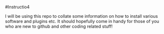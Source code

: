#Instructio4

I will be using this repo to collate some information on how to install various software and plugins etc. It should hopefully come in handy for those of you who are new to github and other coding related stuff!



